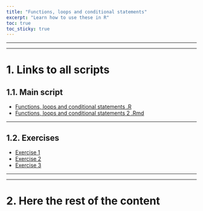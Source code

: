 ```yaml
---
title: "Functions, loops and conditional statements"
excerpt: "Learn how to use these in R"
toc: true
toc_sticky: true
---
```


<script language="javascript" type="text/javascript">
var scrt_name = "/03_CondLoopsFunc"; 
</script>

<script src="https://unpkg.com/vanilla-back-to-top@7.2.1/dist/vanilla-back-to-top.min.js"></script>
<script>addBackToTop()</script>

---
---

# 1. Links to all scripts

## 1.1. Main script

* <a href="{{ site.url }}{{ site.baseurl }}/courses/introduction_to_programming_in_R" onclick="location.href=this.href+scrt_name+scrt_name+'.R'; return false;" download target="_blank">Functions, loops and conditional statements .R</a>
* <a href="{{ site.url }}{{ site.baseurl }}/courses/introduction_to_programming_in_R" onclick="location.href=this.href+scrt_name+scrt_name+'.Rmd'; return false;" download target="_blank">Functions, loops and conditional statements 2 .Rmd</a>

---

## 1.2. Exercises

* <a href="{{ site.url }}{{ site.baseurl }}/courses/introduction_to_programming_in_R" onclick="location.href=this.href+scrt_name+'/Exercises'+scrt_name+'_task_1.Rmd'; return false;" download target="_blank">Exercise 1</a>
* <a href="{{ site.url }}{{ site.baseurl }}/courses/introduction_to_programming_in_R" onclick="location.href=this.href+scrt_name+'/Exercises'+scrt_name+'_task_2.Rmd'; return false;" download target="_blank">Exercise 2</a>
* <a href="{{ site.url }}{{ site.baseurl }}/courses/introduction_to_programming_in_R" onclick="location.href=this.href+scrt_name+'/Exercises'+scrt_name+'_task_3.Rmd'; return false;" download target="_blank">Exercise 3</a>

---
---

# 2. Here the rest of the content